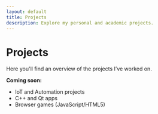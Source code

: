 ```yaml
---
layout: default
title: Projects
description: Explore my personal and academic projects.
---
```


# Projects
Here you'll find an overview of the projects I’ve worked on.  

**Coming soon:**  
- IoT and Automation projects  
- C++ and Qt apps  
- Browser games (JavaScript/HTML5)  
